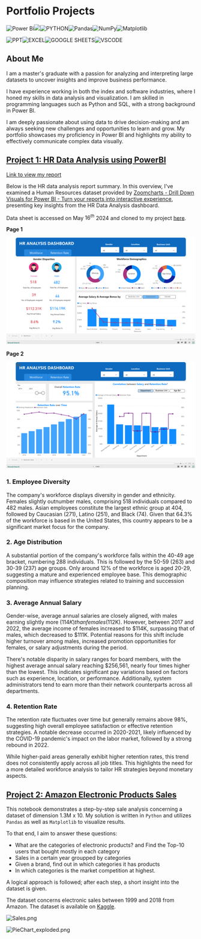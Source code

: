 # Portfolio Projects

![Power Bi](https://img.shields.io/badge/power_bi-F2C811?style=for-the-badge&logo=powerbi&logoColor=black)![](https://img.shields.io/badge/MySQL-00000F?style=for-the-badge&logo=mysql&logoColor=white)![PYTHON](https://img.shields.io/badge/python-3670A0?style=for-the-badge&logo=python&logoColor=ffdd54)![Pandas](https://img.shields.io/badge/pandas-%23150458.svg?style=for-the-badge&logo=pandas&logoColor=white)![NumPy](https://img.shields.io/badge/numpy-%23013243.svg?style=for-the-badge&logo=numpy&logoColor=white)![Matplotlib](https://img.shields.io/badge/Matplotlib-%23ffffff.svg?style=for-the-badge&logo=Matplotlib&logoColor=black)

![PPT](https://img.shields.io/badge/Microsoft_PowerPoint-B7472A?style=for-the-badge&logo=microsoft-powerpoint&logoColor=white)![EXCEL](https://img.shields.io/badge/Microsoft_Excel-217346?style=for-the-badge&logo=microsoft-excel&logoColor=white)![GOOGLE SHEETS](https://img.shields.io/badge/Google%20Sheets-34A853?style=for-the-badge&logo=google-sheets&logoColor=white)![VSCODE](https://img.shields.io/badge/VSCode-0078D4?style=for-the-badge&logo=visual%20studio%20code&logoColor=white)

## About Me

I am a master's graduate with a passion for analyzing and interpreting large datasets to uncover insights and improve business performance. 

I have experience working in both the index and software industries, where I honed my skills in data analysis and visualization. I am skilled in programming languages such as Python and SQL, with a strong background in Power BI.

I am deeply passionate about using data to drive decision-making and am always seeking new challenges and opportunities to learn and grow. My portfolio showcases my proficiency in Power BI and highlights my ability to effectively communicate complex data visually.

## [Project 1: HR Data Analysis using PowerBI](https://app.powerbi.com/view?r=eyJrIjoiZGUwZDFkZWMtMjY1ZS00MjdiLTkxYWUtMzk5MDRlOGExMTk3IiwidCI6IjRkMGQyNmU3LTM2OWEtNDFhYi1iNzgyLWQwOTgwMTFlYTEzNiIsImMiOjEwfQ%3D%3D)

[Link to view my report](https://app.powerbi.com/view?r=eyJrIjoiZGUwZDFkZWMtMjY1ZS00MjdiLTkxYWUtMzk5MDRlOGExMTk3IiwidCI6IjRkMGQyNmU3LTM2OWEtNDFhYi1iNzgyLWQwOTgwMTFlYTEzNiIsImMiOjEwfQ%3D%3D)

Below is the HR data analysis report summary. In this overview, I've examined a Human Resources dataset provided by [Zoomcharts - Drill Down Visuals for Power BI - Turn your reports into interactive experience](https://zoomcharts.com/en/microsoft-power-bi-custom-visuals/challenges/), presenting key insights from the HR Data Analysis dashboard.

Data sheet is accessed on May $16^{th}$ 2024 and cloned to my project [here](https://github.com/vutrang1808/vutrang1808/blob/main/data/HR_Data_Analysis_English.xlsx).

**Page 1**

![PowerBI_portfolio.png](./pics/PowerBI_portfolio.png)

**Page 2**


![PowerBI_portfolio_2.png](./pics/PowerBI_portfolio_2.png)



### 1. Employee Diversity

The company's workforce displays diversity in gender and ethnicity. Females slightly outnumber males, comprising 518 individuals compared to 482 males. Asian employees constitute the largest ethnic group at 404, followed by Caucasian (271), Latino (251), and Black (74). Given that 64.3% of the workforce is based in the United States, this country appears to be a significant market focus for the company.

### 2.  Age Distribution

A substantial portion of the company's workforce falls within the 40-49 age bracket, numbering 288 individuals. This is followed by the 50-59 (263) and 30-39 (237) age groups. Only around 12% of the workforce is aged 20-29, suggesting a mature and experienced employee base. This demographic composition may influence strategies related to training and succession planning.

### 3. Average Annual Salary

Gender-wise, average annual salaries are closely aligned, with males earning slightly more ($114K) than females ($112K). However, between 2017 and 2022, the average income of females increased to $114K, surpassing that of males, which decreased to $111K. Potential reasons for this shift include higher turnover among males, increased promotion opportunities for females, or salary adjustments during the period.

There's notable disparity in salary ranges for board members, with the highest average annual salary reaching $256,561, nearly four times higher than the lowest. This indicates significant pay variations based on factors such as experience, location, or performance. Additionally, system administrators tend to earn more than their network counterparts across all departments.

### 4. Retention Rate

The retention rate fluctuates over time but generally remains above 98\%, suggesting high overall employee satisfaction or effective retention strategies. A notable decrease occurred in 2020-2021, likely influenced by the COVID-19 pandemic's impact on the labor market, followed by a strong rebound in 2022.

While higher-paid areas generally exhibit higher retention rates, this trend does not consistently apply across all job titles. This highlights the need for a more detailed workforce analysis to tailor HR strategies beyond monetary aspects.

## [Project 2: Amazon Electronic Products Sales](https://github.com/vutrang1808/amazon_electronic_products_sales)

This notebook demonstrates a step-by-step sale analysis concerning a dataset of dimension 1.3M x 10. My solution is written in `Python` and utilizes `Pandas` as well as `Matplotlib` to visualize results.

To that end, I aim to answer these questions:
- What are the categories of electronic products? and Find the Top-10 users that bought mostly in each category
- Sales in a certain year groupped by categories
- Given a brand, find out in which categories it has products
- In which categories is the market competition at highest.

A logical approach is followed; after each step, a short insight into the dataset is given.

The dataset concerns electronic sales between 1999 and 2018 from Amazon.
The dataset is available on [Kaggle](https://www.kaggle.com/datasets/edusanketdk/electronics/data).

![Sales.png](./plots/Sales.png)

![PieChart_exploded.png](./plots/PieChart_exploded.png)
